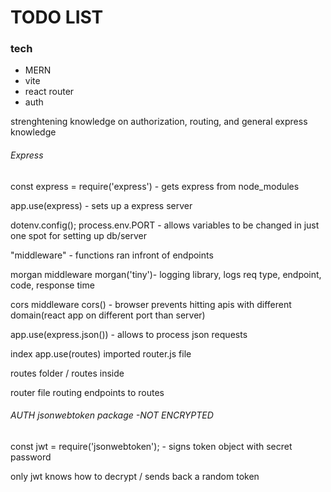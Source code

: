 <h1>TODO LIST</h1>
<h3>tech</h3>
<ul>
  <li>MERN</li>
  <li>vite</li>
  <li>react router</li>
  <li>auth</li>
</ul>
<p>
  strenghtening knowledge on authorization, routing, and general express knowledge
</p>
<h6>Express</h6>
  <p>const express = require('express') - gets express from node_modules</p>
  <p>app.use(express) - sets up a express server</p>
  <p>dotenv.config(); process.env.PORT  - allows variables to be changed in just one spot for setting up db/server</p>
  <p>"middleware" - functions ran infront of endpoints</p>
  <p>morgan middleware morgan('tiny')- logging library, logs req type, endpoint, code, response time</p>
  <p>cors middleware cors() - browser prevents hitting apis with different domain(react app on different port than server)</p>
  <p>app.use(express.json()) - allows to process json requests</p>
  <p>index app.use(routes) imported router.js file</p>
  <p>routes folder / routes inside</p>
  <p>router file routing endpoints to routes</p>

  <h6>AUTH jsonwebtoken package -NOT ENCRYPTED</h6>
  <p>const jwt = require('jsonwebtoken'); - signs token object with secret password</p>
  <p>only jwt knows how to decrypt / sends back a random token </p>